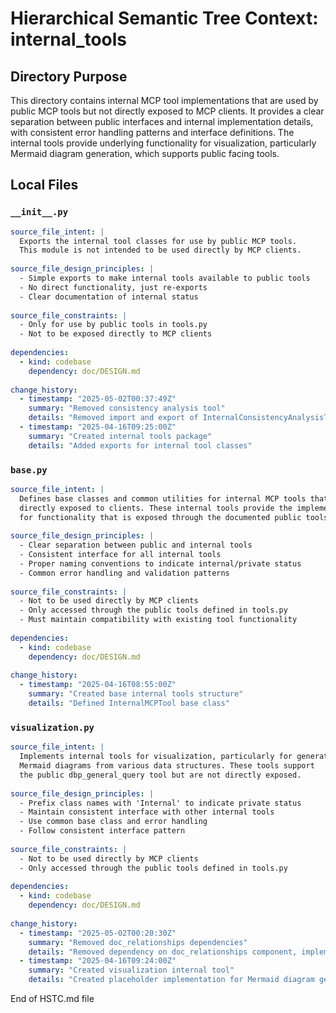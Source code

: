 # Hierarchical Semantic Tree Context: internal_tools

## Directory Purpose
This directory contains internal MCP tool implementations that are used by public MCP tools but not directly exposed to MCP clients. It provides a clear separation between public interfaces and internal implementation details, with consistent error handling patterns and interface definitions. The internal tools provide underlying functionality for visualization, particularly Mermaid diagram generation, which supports public facing tools.

## Local Files

### `__init__.py`
```yaml
source_file_intent: |
  Exports the internal tool classes for use by public MCP tools.
  This module is not intended to be used directly by MCP clients.
  
source_file_design_principles: |
  - Simple exports to make internal tools available to public tools
  - No direct functionality, just re-exports
  - Clear documentation of internal status
  
source_file_constraints: |
  - Only for use by public tools in tools.py
  - Not to be exposed directly to MCP clients
  
dependencies:
  - kind: codebase
    dependency: doc/DESIGN.md
  
change_history:
  - timestamp: "2025-05-02T00:37:49Z"
    summary: "Removed consistency analysis tool"
    details: "Removed import and export of InternalConsistencyAnalysisTool, removed reference from __all__ list"
  - timestamp: "2025-04-16T09:25:00Z"
    summary: "Created internal tools package"
    details: "Added exports for internal tool classes"
```

### `base.py`
```yaml
source_file_intent: |
  Defines base classes and common utilities for internal MCP tools that are not
  directly exposed to clients. These internal tools provide the implementation
  for functionality that is exposed through the documented public tools.
  
source_file_design_principles: |
  - Clear separation between public and internal tools
  - Consistent interface for all internal tools
  - Proper naming conventions to indicate internal/private status
  - Common error handling and validation patterns
  
source_file_constraints: |
  - Not to be used directly by MCP clients
  - Only accessed through the public tools defined in tools.py
  - Must maintain compatibility with existing tool functionality
  
dependencies:
  - kind: codebase
    dependency: doc/DESIGN.md
  
change_history:
  - timestamp: "2025-04-16T08:55:00Z"
    summary: "Created base internal tools structure"
    details: "Defined InternalMCPTool base class"
```

### `visualization.py`
```yaml
source_file_intent: |
  Implements internal tools for visualization, particularly for generating
  Mermaid diagrams from various data structures. These tools support
  the public dbp_general_query tool but are not directly exposed.
  
source_file_design_principles: |
  - Prefix class names with 'Internal' to indicate private status
  - Maintain consistent interface with other internal tools
  - Use common base class and error handling
  - Follow consistent interface pattern
  
source_file_constraints: |
  - Not to be used directly by MCP clients
  - Only accessed through the public tools defined in tools.py
  
dependencies:
  - kind: codebase
    dependency: doc/DESIGN.md
  
change_history:
  - timestamp: "2025-05-02T00:20:30Z"
    summary: "Removed doc_relationships dependencies"
    details: "Removed dependency on doc_relationships component, implemented standalone mermaid diagram generation, updated tool interface to work without external components"
  - timestamp: "2025-04-16T09:24:00Z"
    summary: "Created visualization internal tool"
    details: "Created placeholder implementation for Mermaid diagram generation"
```

End of HSTC.md file
